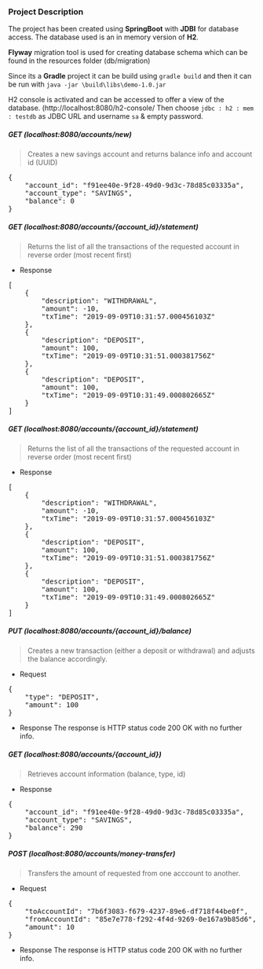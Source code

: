 ### Project Description

The project has been created using **SpringBoot** with **JDBI** for database access. The database used is an in memory version of **H2**. 

**Flyway** migration tool is used for creating database schema which can be found in the resources folder (db/migration)

Since its a **Gradle** project it can be build using `gradle build` and then it can be run with `java -jar \build\libs\demo-1.0.jar` 

H2 console is activated and can be accessed to offer a view of the database. (http://localhost:8080/h2-console/ Then choose `jdbc : h2 : mem : testdb` as JDBC URL and username `sa` & empty password.


##### GET (localhost:8080/accounts/new)
> Creates a new savings account and returns balance info and account id (UUID)

<pre>
{
    "account_id": "f91ee40e-9f28-49d0-9d3c-78d85c03335a",
    "account_type": "SAVINGS",
    "balance": 0
}
</pre>

##### GET (localhost:8080/accounts/{account_id}/statement)
> Returns the list of all the transactions of the requested account in reverse order (most recent first)

- Response

<pre>
[
    {
        "description": "WITHDRAWAL",
        "amount": -10,
        "txTime": "2019-09-09T10:31:57.000456103Z"
    },
    {
        "description": "DEPOSIT",
        "amount": 100,
        "txTime": "2019-09-09T10:31:51.000381756Z"
    },
    {
        "description": "DEPOSIT",
        "amount": 100,
        "txTime": "2019-09-09T10:31:49.000802665Z"
    }
]
</pre>

##### GET (localhost:8080/accounts/{account_id}/statement)
> Returns the list of all the transactions of the requested account in reverse order (most recent first)

- Response

<pre>
[
    {
        "description": "WITHDRAWAL",
        "amount": -10,
        "txTime": "2019-09-09T10:31:57.000456103Z"
    },
    {
        "description": "DEPOSIT",
        "amount": 100,
        "txTime": "2019-09-09T10:31:51.000381756Z"
    },
    {
        "description": "DEPOSIT",
        "amount": 100,
        "txTime": "2019-09-09T10:31:49.000802665Z"
    }
]
</pre>


##### PUT (localhost:8080/accounts/{account_id}/balance)
> Creates a new transaction (either a deposit or withdrawal) and adjusts the balance accordingly.

- Request

<pre>
{
    "type": "DEPOSIT",
    "amount": 100
}
</pre>

- Response
The response is HTTP status code 200 OK with no further info.


##### GET (localhost:8080/accounts/{account_id})
> Retrieves account information (balance, type, id)

- Response

<pre>
{
    "account_id": "f91ee40e-9f28-49d0-9d3c-78d85c03335a",
    "account_type": "SAVINGS",
    "balance": 290
}
</pre>

##### POST (localhost:8080/accounts/money-transfer)
> Transfers the amount of requested from one acccount to another.

- Request

<pre>
{
    "toAccountId": "7b6f3083-f679-4237-89e6-df718f44be0f",
    "fromAccountId": "85e7e778-f292-4f4d-9269-0e167a9b85d6",
    "amount": 10
}
</pre>

- Response
The response is HTTP status code 200 OK with no further info.




